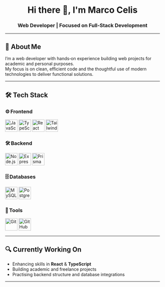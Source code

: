 <h1 align="center">Hi there 👋, I'm Marco Celis</h1>
<h3 align="center">Web Developer | Focused on Full‑Stack Development</h3>

---

## 🧩 About Me

I’m a web developer with hands‑on experience building web projects for academic and personal purposes.  
My focus is on clean, efficient code and the thoughtful use of modern technologies to deliver functional solutions.

---

## 🛠 Tech Stack

### ⚙️ Frontend
<p align="left">
  <img src="https://img.icons8.com/color/48/javascript--v1.png" width="40" alt="JavaScript"/>
  <img src="https://img.icons8.com/color/48/typescript.png" width="40" alt="TypeScript"/>
  <img src="https://img.icons8.com/color/48/react-native.png" width="40" alt="React"/>
  <img src="https://img.icons8.com/color/48/tailwind_css.png" width="40" alt="Tailwind CSS"/>
</p>

### 🛠 Backend
<p align="left">
  <img src="https://img.icons8.com/color/48/nodejs.png"        width="40" alt="Node.js"/>
  <img src="https://img.icons8.com/fluency/48/express-js.png"   width="40" alt="Express.js"/>
  <img src="https://img.icons8.com/color/48/prisma-orm.png"     width="40" alt="Prisma"/>
</p>

### 🗄️ Databases
<p align="left">
  <img src="https://img.icons8.com/color/48/mysql.png"          width="40" alt="MySQL"/>
  <img src="https://icons8.com/icon/JRnxU7ZWP4mi/postgresql"     width="40" alt="PostgreSQL"/>
</p>

### 🔧 Tools
<p align="left">
  <img src="https://img.icons8.com/color/48/git.png"            width="40" alt="Git"/>
  <img src="https://img.icons8.com/ios-filled/48/github.png"    width="40" alt="GitHub"/>
</p>

---

## 🔍 Currently Working On
- Enhancing skills in **React** & **TypeScript**
- Building academic and freelance projects
- Practising backend structure and database integrations

---
